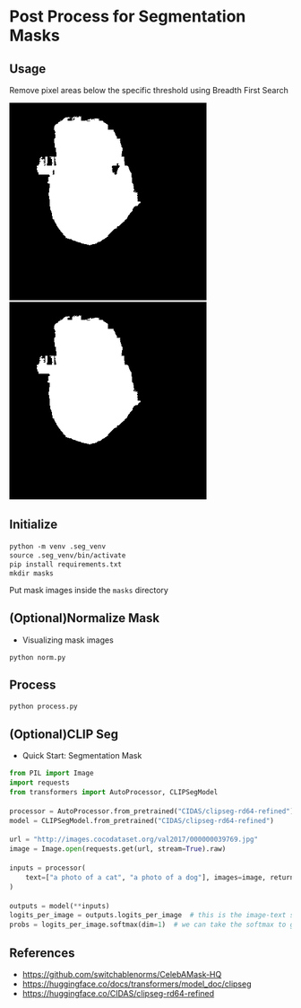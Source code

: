 # Post Process for Segmentation Masks
## Usage
Remove pixel areas below the specific threshold using Breadth First Search

![대체 텍스트](./assets/mask.png)
![대체 텍스트](./assets/mask_processed.png)


## Initialize
```shell
python -m venv .seg_venv
source .seg_venv/bin/activate
pip install requirements.txt
mkdir masks
```
Put mask images inside the `masks` directory

## (Optional)Normalize Mask
- Visualizing mask images
```shell
python norm.py
```

## Process
```shell
python process.py
```

## (Optional)CLIP Seg
- Quick Start: Segmentation Mask
```python
from PIL import Image
import requests
from transformers import AutoProcessor, CLIPSegModel

processor = AutoProcessor.from_pretrained("CIDAS/clipseg-rd64-refined")
model = CLIPSegModel.from_pretrained("CIDAS/clipseg-rd64-refined")

url = "http://images.cocodataset.org/val2017/000000039769.jpg"
image = Image.open(requests.get(url, stream=True).raw)

inputs = processor(
    text=["a photo of a cat", "a photo of a dog"], images=image, return_tensors="pt", padding=True
)

outputs = model(**inputs)
logits_per_image = outputs.logits_per_image  # this is the image-text similarity score
probs = logits_per_image.softmax(dim=1)  # we can take the softmax to get the label probabilities
```

## References
- https://github.com/switchablenorms/CelebAMask-HQ
- https://huggingface.co/docs/transformers/model_doc/clipseg
- https://huggingface.co/CIDAS/clipseg-rd64-refined